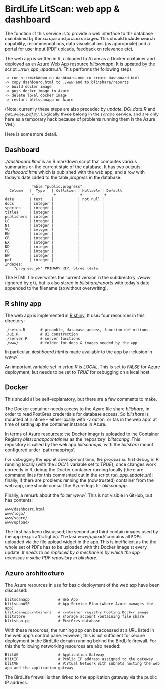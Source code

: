 # BirdLife LitScan: web app & dashboard

The function of this service is to provide a web interface to the database maintained by the _scrape_ and _process_ stages. This should include search capability, recommendations, data visualisations (as appropriate) and a portal for user input (PDF uploads, feedback on relevance etc).

The web app is written in R, uploaded to Azure as a Docker container and deployed as an Azure Web App resource _blitscanapp_. It is updated by the script _../run\_app\_update.sh_. This performs the following steps:

    -> run R::rmarkdown on dashboard.Rmd to create dashboard.html
    -> copy dashboard.html to ./www and to blitshare/reports
    -> build docker image
    -> push docker image to Azure
    -> delete local docker image
    -> restart blitscanapp on Azure

(Note: currently these steps are also preceded by _update\_DOI\_data.R_ and _get\_wiley\_pdf.py_. Logically these belong in the _scrape_ service, and are only here as a temporary hack because of problems running them in the Azure VM.)

Here is some more detail.

## Dashboard

_./dashboard.Rmd_ is an R markdown script that computes various summaries on the current state of the database. It has two outputs: _dashboard.html_ which is published with the web app, and a row with today's date added to the table _progress_ in the database:

                Table "public.progress"
      Column   |  Type   | Collation | Nullable | Default 
    ------------+---------+-----------+----------+---------
    date       | text    |           | not null | 
    docs       | integer |           |          | 
    species    | integer |           |          | 
    titles     | integer |           |          | 
    publishers | integer |           |          | 
    LC         | integer |           |          | 
    NT         | integer |           |          | 
    VU         | integer |           |          | 
    EN         | integer |           |          | 
    CR         | integer |           |          | 
    EX         | integer |           |          | 
    DD         | integer |           |          | 
    PE         | integer |           |          | 
    EW         | integer |           |          | 
    pdf        | integer |           |          | 
    Indexes:
        "progress_pk" PRIMARY KEY, btree (date)

The HTML file overwrites the current version in the subdirectory _./www_ (ignored by git), but is also stored in _blitshare/reports_ with today's date appended to the filename (so without overwriting). 

## R shiny app

The web app is implemented in [R shiny](https://shiny.rstudio.com/). It uses four resources in this directory:

    ./setup.R       # preamble, database access, function definitions
    ./ui.R          # UI construction
    ./server.R      # server functions
    ./www/          # folder for docs & images needed by the app 

In particular, _dashboard.html_ is made available to the app by inclusion in _www/_.

An important variable set in _setup.R_ is _LOCAL_. This is set to _FALSE_ for Azure deployment, but needs to be set to _TRUE_ for debugging on a local host.

## Docker

This should all be self-explanatory, but there are a few comments to make.

The Docker container needs access to the Azure file share _blitshare_, in order to read PostGres credentials for database access. So _blitshare_ is mounted at runtime – either locally with -v option, or (as in the web app) at time of setting up the container instance in Azure.

In terms of Azure resources: the Docker image is uploaded to the Container Registry _blitscanappcontainers_ as the 'repository' _blitscanpg_. This repository is called by the web app _blitscanapp_, with the _blitshare_ mount configured under 'path mappings'.

For debugging the app at development time, the process is: first debug in R running locally (with the _LOCAL_ variable set to _TRUE_); once changes work correctly in R, debug the Docker container running locally (there are command lines for this commented out in the script _run\_app\_update.sh_); finally, if there are problems running the (now trusted) container from the web app, one should consult the Azure logs for _blitscanapp_.

Finally, a remark about the folder _www/_. This is not visible in GitHub, but has contents:

    www/dashboard.html
    www/logo/
    www/score/
    www/upload/

The first has been discussed; the second and third contain images used by the app (e.g. traffic lights). The last _www/upload/_ contains all PDFs uploaded via the file upload widget in the app. This is inefficient as the the whole set of PDFs has to be uploaded with the Docker image at every update. _It needs to be replaced by a mechanism by which the app accesses a static PDF repository in blitshare._

## Azure architecture

The Azure resources in use for basic deployment of the web app have been discussed: 

    blitscanapp             # Web App
    blitscanASP             # App Service Plan (where Azure manages the app)
    blitscanappcontainers   # container registry hosting Docker image
    blitstore               # storage account containing file share
    blitscan-pg             # PostGres database

With these resources, the running app can be accessed at a URL listed in the web app's control pane. However, this is not sufficient for secure deployment to the BirdLife domain running behind the BirdLife firewall. For this the following networking resources are also needed:

    BlitAG                  # Application Gateway
    blitIP                  # Public IP address assigned to the gateway
    blitVN                  # Virtual Network with subnets hosting the web app and the application gateway

The BirdLife firewall is then linked to the application gateway via the public IP address.

